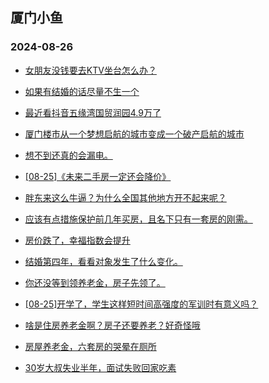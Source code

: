 ## 厦门小鱼 
### 2024-08-26

+ [女朋友没钱要去KTV坐台怎么办？](http://bbs.xmfish.com/read-htm-tid-18235879.html)

+ [如果有结婚的话尽量不生一个](http://bbs.xmfish.com/read-htm-tid-18235847.html)

+ [最近看抖音五缘湾国贸润园4.9万了](http://bbs.xmfish.com/read-htm-tid-18235939.html)

+ [厦门楼市从一个梦想启航的城市变成一个破产启航的城市](http://bbs.xmfish.com/read-htm-tid-18235925.html)

+ [想不到还真的会漏电。](http://bbs.xmfish.com/read-htm-tid-18235966.html)

+ [[08-25]《未来二手房一定还会降价》](http://bbs.xmfish.com/read-htm-tid-18235882.html)

+ [胖东来这么牛逼？为什么全国其他地方开不起来呢？](http://bbs.xmfish.com/read-htm-tid-18235970.html)

+ [应该有点措施保护前几年买房，且名下只有一套房的刚需。](http://bbs.xmfish.com/read-htm-tid-18235993.html)

+ [房价跌了，幸福指数会提升](http://bbs.xmfish.com/read-htm-tid-18235867.html)

+ [结婚第四年，看看对象发生了什么变化。](http://bbs.xmfish.com/read-htm-tid-18236021.html)

+ [你还没等到领养老金，房子先领了。](http://bbs.xmfish.com/read-htm-tid-18235982.html)

+ [[08-25]开学了，学生这样短时间高强度的军训时有意义吗？](http://bbs.xmfish.com/read-htm-tid-18236068.html)

+ [啥是住房养老金啊？房子还要养老？好奇怪哦](http://bbs.xmfish.com/read-htm-tid-18236043.html)

+ [房屋养老金，六套房的哭晕在厕所](http://bbs.xmfish.com/read-htm-tid-18236076.html)

+ [30岁大叔失业半年，面试失败回家吃素](http://bbs.xmfish.com/read-htm-tid-18236067.html)

